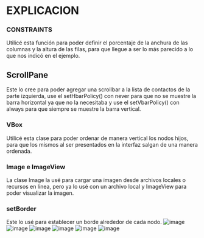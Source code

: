 # EXPLICACION

### CONSTRAINTS

Utilicé esta función para poder definir el porcentaje de la anchura de las columnas y la altura de las filas, para que llegue a ser lo más parecido a lo que nos indicó en el ejemplo.

## ScrollPane

Este lo cree para poder agregar una scrollbar a la lista de contactos de la parte izquierda, use el setHbarPolicy() con never para que no se muestre la barra horizontal ya que no la necesitaba y use el setVbarPolicy() con always para que siempre se muestre la barra vertical.

### VBox

Utilicé esta clase para poder ordenar de manera vertical los nodos hijos, para que los mismos al ser presentados en la interfaz salgan de una manera ordenada.

### Image e ImageView

La clase Image la usé para cargar una imagen desde archivos locales o recursos en línea, pero ya lo usé con un archivo local y ImageView para poder visualizar la imagen.

### setBorder

Este lo usé para establecer un borde alrededor de cada nodo.
![image](https://github.com/NicoleARMIJOS09/Layouts-Tarea/assets/168577369/3de2276d-de51-4ad2-acfa-d880f8ac7410)
![image](https://github.com/NicoleARMIJOS09/Layouts-Tarea/assets/168577369/463900ab-126c-4351-9807-497646294fc3)
![image](https://github.com/NicoleARMIJOS09/Layouts-Tarea/assets/168577369/7889b25b-b7ce-4e8d-87a7-a0560d5fb081)
![image](https://github.com/NicoleARMIJOS09/Layouts-Tarea/assets/168577369/511defa5-e6bd-4c3c-bcd8-7967c94cf2d2)
![image](https://github.com/NicoleARMIJOS09/Layouts-Tarea/assets/168577369/64cce37e-0098-4f9f-9001-5f225d036d5f)
![image](https://github.com/NicoleARMIJOS09/Layouts-Tarea/assets/168577369/a502e17f-e8ee-43b3-b616-9d13b88bcbfa)





